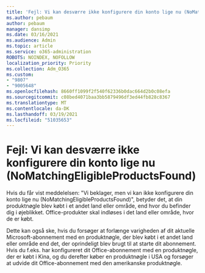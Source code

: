 ```yaml
---
title: 'Fejl: Vi kan desværre ikke konfigurere din konto lige nu (NoMatchingEligibleProductsFound)'
ms.author: pebaum
author: pebaum
manager: dansimp
ms.date: 03/16/2021
ms.audience: Admin
ms.topic: article
ms.service: o365-administration
ROBOTS: NOINDEX, NOFOLLOW
localization_priority: Priority
ms.collection: Adm_O365
ms.custom:
- "9807"
- "9005648"
ms.openlocfilehash: 8660ff1099f2f540f62336b0dac664d2b0c08efa
ms.sourcegitcommit: c08bed4071baa3bb5879496df3ed44fb828c8367
ms.translationtype: MT
ms.contentlocale: da-DK
ms.lasthandoff: 03/19/2021
ms.locfileid: "51035653"
---
```

# <a name="error-sorry-we-cant-set-up-your-account-right-now-nomatchingeligibleproductsfound"></a>Fejl: Vi kan desværre ikke konfigurere din konto lige nu (NoMatchingEligibleProductsFound)

Hvis du får vist meddelelsen: "Vi beklager, men vi kan ikke konfigurere din konto lige nu (NoMatchingEligibleProductsFound)", betyder det, at din produktnøgle blev købt i et andet land eller område, end hvor du befinder dig i øjeblikket. Office-produkter skal indløses i det land eller område, hvor de er købt.

Dette kan også ske, hvis du forsøger at forlænge varigheden af dit aktuelle Microsoft-abonnement med en produktnøgle, der blev købt i et andet land eller område end det, der oprindeligt blev brugt til at starte dit abonnement. Hvis du f.eks. har konfigureret dit Office-abonnement med en produktnøgle, der er købt i Kina, og du derefter køber en produktnøgle i USA og forsøger at udvide dit Office-abonnement med den amerikanske produktnøgle.